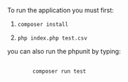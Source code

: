To run the application you must first:

1. <pre><code>composer install</code></pre>

2. <pre><code>php index.php test.csv</code></pre>

you can also run the phpunit by typing:

<pre>
    <code>
        composer run test
    </code>
</pre>